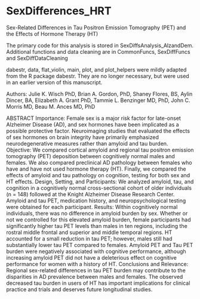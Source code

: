 # SexDifferences_HRT
Sex-Related Differences in Tau Positron Emission Tomography (PET) and the Effects of Hormone Therapy (HT)


 The primary code for this analysis is stored in SexDiffsAnalysis_AlzandDem. 
 Additional functions and data cleaning are in CommonFuncs, SexDiffFuncs and SexDiffDataCleaning
 
 dabestr, data, flat_violin, main, plot, and plot_helpers were mildly adapted from the R package dabestr. They are no longer necessary, but were used in an earlier version of this manuscript.
 
 Authors: Julie K. Wisch PhD, Brian A. Gordon, PhD, Shaney Flores, BS, Aylin Dincer, BA, Elizabeth A. Grant PhD, Tammie L. Benzinger MD, PhD, John C. Morris MD, Beau M. Ances MD, PhD
 
ABSTRACT 
Importance: Female sex is a major risk factor for late-onset Alzheimer Disease (AD), and sex hormones have been implicated as a possible protective factor. Neuroimaging studies that evaluated the effects of sex hormones on brain integrity have primarily emphasized neurodegenerative measures rather than amyloid and tau burden.
Objective: We compared cortical amyloid and regional tau positron emission tomography (PET) deposition between cognitively normal males and females. We also compared preclinical AD pathology between females who have and have not used hormone therapy (HT). Finally, we compared the effects of amyloid and tau pathology on cognition, testing for both sex and HT effects.
Design, Setting, and Participants:  We analyzed amyloid, tau, and cognition in a cognitively normal cross-sectional cohort of older individuals (n = 148) followed at the Knight Alzheimer Disease Research Center. Amyloid and tau PET, medication history, and neuropsychological testing were obtained for each participant.
Results: Within cognitively normal individuals, there was no difference in amyloid burden by sex. Whether or not we controlled for this elevated amyloid burden, female participants had significantly higher tau PET levels than males in ten regions, including the rostral middle frontal and superior and middle temporal regions. HT accounted for a small reduction in tau PET; however, males still had substantially lower tau PET compared to females. Amyloid PET and Tau PET burden were negatively associated with cognitive performance, although increasing amyloid PET did not have a deleterious effect on cognitive performance for women with a history of HT.
Conclusions and Relevance: Regional sex-related differences in tau PET burden may contribute to the disparities in AD prevalence between males and females. The observed decreased tau burden in users of HT has important implications for clinical practice and trials and deserves future longitudinal studies.
